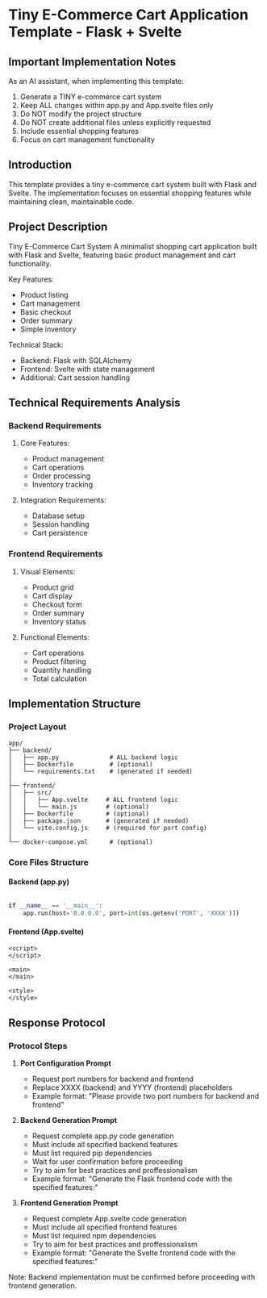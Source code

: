 # Tiny E-Commerce Cart Application Template - Flask + Svelte

## Important Implementation Notes

As an AI assistant, when implementing this template:
1. Generate a TINY e-commerce cart system
2. Keep ALL changes within app.py and App.svelte files only
3. Do NOT modify the project structure
4. Do NOT create additional files unless explicitly requested
5. Include essential shopping features
6. Focus on cart management functionality

## Introduction

This template provides a tiny e-commerce cart system built with Flask and Svelte. The implementation focuses on essential shopping features while maintaining clean, maintainable code.

## Project Description

Tiny E-Commerce Cart System
A minimalist shopping cart application built with Flask and Svelte, featuring basic product management and cart functionality.

Key Features:
- Product listing
- Cart management
- Basic checkout
- Order summary
- Simple inventory

Technical Stack:
- Backend: Flask with SQLAlchemy
- Frontend: Svelte with state management
- Additional: Cart session handling

## Technical Requirements Analysis

### Backend Requirements
1. Core Features:
   - Product management
   - Cart operations
   - Order processing
   - Inventory tracking

2. Integration Requirements:
   - Database setup
   - Session handling
   - Cart persistence

### Frontend Requirements
1. Visual Elements:
   - Product grid
   - Cart display
   - Checkout form
   - Order summary
   - Inventory status

2. Functional Elements:
   - Cart operations
   - Product filtering
   - Quantity handling
   - Total calculation

## Implementation Structure

### Project Layout
```plaintext
app/
├── backend/
│   ├── app.py              # ALL backend logic
│   ├── Dockerfile          # (optional)
│   └── requirements.txt    # (generated if needed)
│
├── frontend/
│   ├── src/
│   │   ├── App.svelte     # ALL frontend logic
│   │   └── main.js        # (optional)
│   ├── Dockerfile         # (optional)
│   ├── package.json       # (generated if needed)
│   └── vite.config.js     # (required for port config)
│
└── docker-compose.yml      # (optional)
```

### Core Files Structure

#### Backend (app.py)
```python

if __name__ == '__main__':
    app.run(host='0.0.0.0', port=int(os.getenv('PORT', 'XXXX')))
```

#### Frontend (App.svelte)
```svelte
<script>
</script>

<main>
</main>

<style>
</style>
```

## Response Protocol

### Protocol Steps

1. **Port Configuration Prompt**
   - Request port numbers for backend and frontend
   - Replace XXXX (backend) and YYYY (frontend) placeholders
   - Example format: "Please provide two port numbers for backend and frontend"

2. **Backend Generation Prompt**
   - Request complete app.py code generation
   - Must include all specified backend features
   - Must list required pip dependencies
   - Wait for user confirmation before proceeding
   - Try to aim for best practices and proffessionalism
   - Example format: "Generate the Flask frontend code with the specified features:"

3. **Frontend Generation Prompt**
   - Request complete App.svelte code generation
   - Must include all specified frontend features
   - Must list required npm dependencies
   - Try to aim for best practices and proffessionalism
   - Example format: "Generate the Svelte frontend code with the specified features:"

Note: Backend implementation must be confirmed before proceeding with frontend generation.

